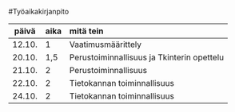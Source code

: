 #Työaikakirjanpito

| päivä | aika | mitä tein  |
| :----:|:-----|:------| 
| 12.10.|   1  |Vaatimusmäärittely|
| 20.10.|  1,5 |Perustoiminnallisuus ja Tkinterin opettelu|
| 21.10.|   2  |Perustoiminnallisuus|
| 22.10.|   2  |Tietokannan toiminnallisuus|
| 24.10.|   2  |Tietokannan toiminnallisuus|
